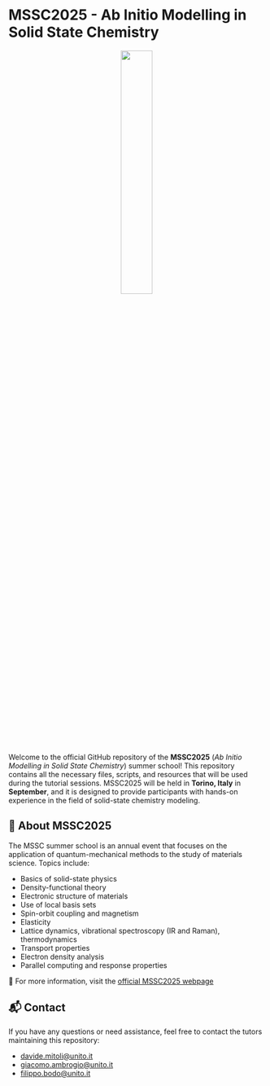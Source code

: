 # MSSC2025 - Ab Initio Modelling in Solid State Chemistry

<div align="center">
  <img src="https://mssc.crystalsolutions.eu/wp-content/uploads/2025/02/logo_Full-1024x735.png" width="35%">
</div>

Welcome to the official GitHub repository of the **MSSC2025** 
(*Ab Initio Modelling in Solid State Chemistry*) summer school! This repository contains all 
the necessary files, scripts, and resources that will be used during the 
tutorial sessions. MSSC2025 will be held in **Torino, Italy** in **September**, and it 
is designed to provide participants with hands-on experience in the field of 
solid-state chemistry modeling.

## 🧪 About MSSC2025

The MSSC summer school is an annual event that focuses on the application of 
quantum-mechanical methods to the study of materials science. Topics include:

- Basics of solid-state physics
- Density-functional theory
- Electronic structure of materials
- Use of local basis sets
- Spin-orbit coupling and magnetism
- Elasticity
- Lattice dynamics, vibrational spectroscopy (IR and Raman), thermodynamics
- Transport properties
- Electron density analysis
- Parallel computing and response properties

🔗 For more information, visit the [official MSSC2025 webpage](https://mssc.crystalsolutions.eu)

## 📬 Contact

If you have any questions or need assistance, feel free to contact the tutors maintaining this repository:

- [davide.mitoli@unito.it](mailto:davide.mitoli@unito.it)
- [giacomo.ambrogio@unito.it](mailto:giacomo.ambrogio@unito.it)
- [filippo.bodo@unito.it](mailto:filippo.bodo@unito.it)


